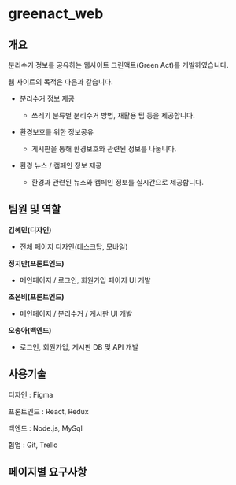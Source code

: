 # greenact_web

## 개요

분리수거 정보를 공유하는 웹사이트 그린액트(Green Act)를 개발하였습니다.

웹 사이트의 목적은 다음과 같습니다.

- 분리수거 정보 제공

  - 쓰레기 분류별 분리수거 방법, 재활용 팁 등을 제공합니다.

- 환경보호를 위한 정보공유

  - 게시판을 통해 환경보호와 관련된 정보를 나눕니다.

- 환경 뉴스 / 캠페인 정보 제공

  - 환경과 관련된 뉴스와 캠페인 정보를 실시간으로 제공합니다.

## 팀원 및 역할

**김혜민(디자인)**

- 전체 페이지 디자인(데스크탑, 모바일)

**정지만(프론트엔드)**

- 메인페이지 / 로그인, 회원가입 페이지 UI 개발

**조은비(프론트엔드)**

- 메인페이지 / 분리수거 / 게시판 UI 개발

**오송아(백엔드)**

- 로그인, 회원가입, 게시판 DB 및 API 개발

## 사용기술

디자인 : Figma

프론트엔드 : React, Redux

백엔드 : Node.js, MySql

협업 : Git, Trello

## 페이지별 요구사항
